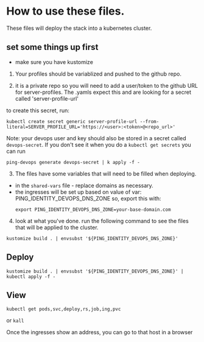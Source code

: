 # How to use these files. 

These files will deploy the stack into a kubernetes cluster. 

## set some things up first
- make sure you have kustomize

1. Your profiles should be variablized and pushed to the github repo. 

2. it is a private repo so you will need to add a user/token to the github URL for server-profiles.
The .yamls expect this and are looking for a secret called 'server-profile-url'

to create this secret, run: 
```
kubectl create secret generic server-profile-url --from-literal=SERVER_PROFILE_URL='https://<user>:<token>@<repo_url>'
```

  Note: your devops user and key should also be stored in a secret called `devops-secret`. 
  If you don't see it when you do a `kubectl get secrets` you can run 
  ```
  ping-devops generate devops-secret | k apply -f -
  ```


3. The files have some variables that will need to be filled when deploying. 
  - in the `shared-vars` file - replace domains as necessary. 
  - the ingresses will be set up based on value of var: PING_IDENTITY_DEVOPS_DNS_ZONE
    so, export this with:
    ```
    export PING_IDENTITY_DEVOPS_DNS_ZONE=your-base-domain.com
    ```

4. look at what you've done. run the following command to see the files that will be applied to the cluster. 
```
kustomize build . | envsubst '${PING_IDENTITY_DEVOPS_DNS_ZONE}'
```

## Deploy

```
kustomize build . | envsubst '${PING_IDENTITY_DEVOPS_DNS_ZONE}' | kubectl apply -f -
```

## View


```
kubectl get pods,svc,deploy,rs,job,ing,pvc
```
or `kall`

Once the ingresses show an address, you can go to that host in a browser